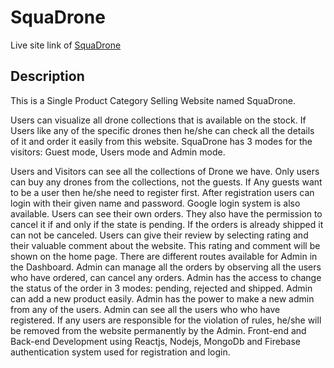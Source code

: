 # SquaDrone

Live site link of [SquaDrone](https://squa-drone-2e97b.firebaseapp.com/)

## Description
This is a Single Product Category Selling Website named SquaDrone.

Users can visualize all drone collections that is available on the stock. If Users like any of the specific drones then he/she can check all the details of it and order it easily from this website. SquaDrone has 3 modes for the visitors: Guest mode, Users mode and Admin mode.

Users and Visitors can see all the collections of Drone we have.
Only users can buy any drones from the collections, not the guests.
If Any guests want to be a user then he/she need to register first.
After registration users can login with their given name and password. Google login system is also available.
Users can see their own orders. They also have the permission to cancel it if and only if the state is pending. If the orders is already shipped it can not be canceled.
Users can give their review by selecting rating and their valuable comment about the website. This rating and comment will be shown on the home page.
There are different routes available for Admin in the Dashboard.
Admin can manage all the orders by observing all the users who have ordered, can cancel any orders. Admin has the access to change the status of the order in 3 modes: pending, rejected and shipped.
Admin can add a new product easily. Admin has the power to make a new admin from any of the users.
Admin can see all the users who who have registered. If any users are responsible for the violation of rules, he/she will be removed from the website permanently by the Admin.
Front-end and Back-end Development using Reactjs, Nodejs, MongoDb and Firebase authentication system used for registration and login.